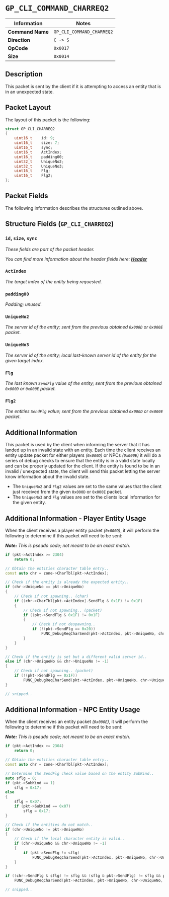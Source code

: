 # `GP_CLI_COMMAND_CHARREQ2`

| Information               | Notes |
|---                        |---    |
| **Command Name**          | `GP_CLI_COMMAND_CHARREQ2` |
| **Direction**             | `C -> S` |
| **OpCode**                | `0x0017` |
| **Size**                  | `0x0014` |

## Description

This packet is sent by the client if it is attempting to access an entity that is in an unexpected state.

## Packet Layout

The layout of this packet is the following:

```cpp
struct GP_CLI_CHARREQ2
{
    uint16_t    id: 9;
    uint16_t    size: 7;
    uint16_t    sync;
    uint16_t    ActIndex;
    uint16_t    padding00;
    uint32_t    UniqueNo2;
    uint32_t    UniqueNo3;
    uint16_t    Flg;
    uint16_t    Flg2;
};
```

## Packet Fields

The following information describes the structures outlined above.

## Structure Fields (`GP_CLI_CHARREQ2`)

### `id`, `size`, `sync`

_These fields are part of the packet header._

_You can find more information about the header fields here: [**Header**](/world/HEADER.md)_

### `ActIndex`

_The target index of the entity being requested._

### `padding00`

_Padding; unused._

### `UniqueNo2`

_The server id of the entity; sent from the previous obtained `0x000D` or `0x000E` packet._

### `UniqueNo3`

_The server id of the entity; local last-known server id of the entity for the given target index._

### `Flg`

_The last known `SendFlg` value of the entity; sent from the previous obtained `0x000D` or `0x000E` packet._

### `Flg2`

_The entities `SendFlg` value; sent from the previous obtained `0x000D` or `0x000E` packet._

## Additional Information

This packet is used by the client when informing the server that it has landed up in an invalid state with an entity. Each time the client receives an entity update packet for either players _(`0x000D`)_ or NPCs _(`0x000E`)_ it will do a series of debug checks to ensure that the entity is in a valid state locally and can be properly updated for the client. If the entity is found to be in an invalid / unexpected state, the client will send this packet letting the server know information about the invalid state.

  - The `UniqueNo2` and `Flg2` values are set to the same values that the client just received from the given `0x000D` or `0x000E` packet.
  - The `UniqueNo3` and `Flg` values are set to the clients local information for the given entity.

## Additional Information - Player Entity Usage

When the client receives a player entity packet _(`0x000D`)_, it will perform the following to determine if this packet will need to be sent:

_**Note:** This is pseudo code; not meant to be an exact match._
```cpp
if (pkt->ActIndex >= 2304)
    return 0;

// Obtain the entities character table entry..
const auto chr = zone->CharTbl[pkt->ActIndex];

// Check if the entity is already the expected entity..
if (chr->UniqueNo == pkt->UniqueNo)
{
    // Check if not spawning.. (char)
    if ((chr->CharTbl[pkt->ActIndex].SendFlg & 0x1F) != 0x1F)
    {
        // Check if not spawning.. (packet)
        if ((pkt->SendFlg & 0x1F) != 0x1F)
        {
            // Check if not despawning..
            if (!(pkt->SendFlg == 0x20))
                FUNC_DebugReqCharSend(pkt->ActIndex, pkt->UniqueNo, chr->UniqueNo, chr->SendFlg, pkt->SendFlg);
        }
    }
}

// Check if the entity is set but a different valid server id..
else if (chr->UniqueNo && chr->UniqueNo != -1)
{
    // Check if not spawning.. (packet)
    if (!(pkt->SendFlg == 0x1F))
        FUNC_DebugReqCharSend(pkt->ActIndex, pkt->UniqueNo, chr->UniqueNo, chr->SendFlg, pkt->SendFlg);
}

// snipped..
```

## Additional Information - NPC Entity Usage

When the client receives an entity packet _(`0x000E`)_, it will perform the following to determine if this packet will need to be sent:

_**Note:** This is pseudo code; not meant to be an exact match._
```cpp
if (pkt->ActIndex >= 2304)
    return 0;

// Obtain the entities character table entry..
const auto chr = zone->CharTbl[pkt->ActIndex];

// Determine the SendFlg check value based on the entity SubKind..
auto sflg = 0;
if (pkt->SubKind == 1)
    sflg = 0x17;
else
{
    sflg = 0x07;
    if (pkt->SubKind == 0x07)
        sflg = 0x17;
}

// Check if the entities do not match..
if (chr->UniqueNo != pkt->UniqueNo)
{
    // Check if the local character entity is valid..
    if (chr->UniqueNo && chr->UniqueNo != -1)
    {
        if (pkt->SendFlg != sflg)
            FUNC_DebugReqCharSend(pkt->ActIndex, pkt->UniqueNo, chr->UniqueNo, chr->SendFlg, pkt->SendFlg);
    }
}

if ((chr->SendFlg & sflg) != sflg && (sflg & pkt->SendFlg) != sflg && pkt->SendFlg != 0x20)
    FUNC_DebugReqCharSend(pkt->ActIndex, pkt->UniqueNo, chr->UniqueNo, chr->SendFlg, pkt->SendFlg);

// snipped..
```
